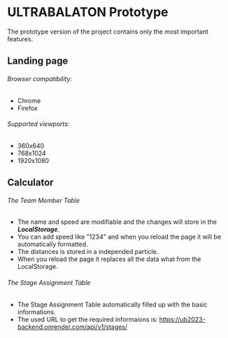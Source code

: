 # ULTRABALATON Prototype

The prototype version of the project contains only the most important features.

## Landing page

###### Browser compatibility:
* Chrome
* Firefox

###### Supported viewports:
* 360x640
* 768x1024
* 1920x1080

## Calculator

###### The Team Member Table
* The name and speed are modifiable and the changes will store in the **_LocalStorage_**.
* You can add speed like "1234" and when you reload the page it will be automatically formatted.
* The distances is stored in a independed particle.
* When you reload the page it replaces all the data what from the LocalStorage.


###### The Stage Assignment Table
* The Stage Assignment Table automatically filled up with the basic informations.
* The used URL to get the required informaions is: https://ub2023-backend.onrender.com/api/v1/stages/
